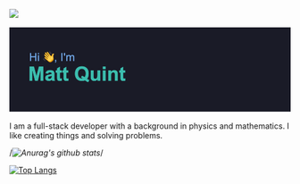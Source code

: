 ![](https://komarev.com/ghpvc/?username=mattquint111)

![alt text](./header.png)

I am a full-stack developer with a background in physics and mathematics. I like creating things and solving problems.

/*![Anurag's github stats](https://github-readme-stats.vercel.app/api?username=mattquint111&show_icons=true&theme=tokyonight)*/

[![Top Langs](https://github-readme-stats.vercel.app/api/top-langs/?username=mattquint111)](https://github.com/anuraghazra/github-readme-stats)

<!--
**mattquint111/mattquint111** is a ✨ _special_ ✨ repository because its `README.md` (this file) appears on your GitHub profile.

Here are some ideas to get you started:

- 🔭 I’m currently working on ...
- 🌱 I’m currently learning ...
- 👯 I’m looking to collaborate on ...
- 🤔 I’m looking for help with ...
- 💬 Ask me about ...
- 📫 How to reach me: ...
- 😄 Pronouns: ...
- ⚡ Fun fact: ...
-->
